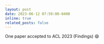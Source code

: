 ```yaml
---
layout: post
date: 2023-06-12 07:59:00-0400
inline: true
related_posts: false
---
```


One paper accepted to ACL 2023 (Findings) :smile:
